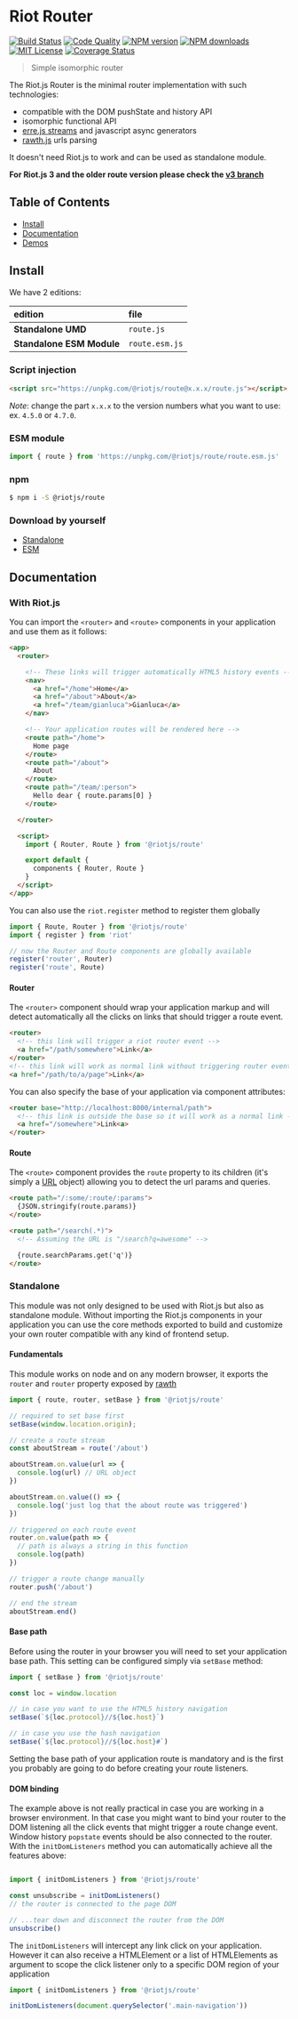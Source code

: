 # Riot Router

[![Build Status][travis-image]][travis-url] [![Code Quality][codeclimate-image]][codeclimate-url] [![NPM version][npm-version-image]][npm-url] [![NPM downloads][npm-downloads-image]][npm-url] [![MIT License][license-image]][license-url] [![Coverage Status][coverage-image]][coverage-url]

> Simple isomorphic router

The Riot.js Router is the minimal router implementation with such technologies:

- compatible with the DOM pushState and history API
- isomorphic functional API
- [erre.js streams](https://github.com/GianlucaGuarini/erre) and javascript async generators
- [rawth.js](https://github.com/GianlucaGuarini/rawth) urls parsing


It doesn't need Riot.js to work and can be used as standalone module.

**For Riot.js 3 and the older route version please check the [v3 branch](https://github.com/riot/route/tree/v3)**

## Table of Contents

- [Install](#install)
- [Documentation](#documentation)
- [Demos](https://github.com/riot/examples)

## Install

We have 2 editions:

edition | file
:-- | :--
**Standalone UMD** | `route.js`
**Standalone ESM Module** | `route.esm.js`

### Script injection

```html
<script src="https://unpkg.com/@riotjs/route@x.x.x/route.js"></script>
```

*Note*: change the part `x.x.x` to the version numbers what you want to use: ex. `4.5.0` or `4.7.0`.

### ESM module

```js
import { route } from 'https://unpkg.com/@riotjs/route/route.esm.js'
```

### npm

```bash
$ npm i -S @riotjs/route
```

### Download by yourself

- [Standalone](https://unpkg.com/@riotjs/route/route.js)
- [ESM](https://unpkg.com/@riotjs/route/route.esm.js)

## Documentation

### With Riot.js

You can import the `<router>` and `<route>` components in your application and use them as it follows:

```html
<app>
  <router>

    <!-- These links will trigger automatically HTML5 history events -->
    <nav>
      <a href="/home">Home</a>
      <a href="/about">About</a>
      <a href="/team/gianluca">Gianluca</a>
    </nav>

    <!-- Your application routes will be rendered here -->
    <route path="/home">
      Home page
    </route>
    <route path="/about">
      About
    </route>
    <route path="/team/:person">
      Hello dear { route.params[0] }
    </route>

  </router>

  <script>
    import { Router, Route } from '@riotjs/route'

    export default {
      components { Router, Route }
    }
  </script>
</app>
```

You can also use the `riot.register` method to register them globally

```js
import { Route, Router } from '@riotjs/route'
import { register } from 'riot'

// now the Router and Route components are globally available
register('router', Router)
register('route', Route)
```

#### Router

The `<router>` component should wrap your application markup and will detect automatically all the clicks on links that should trigger a route event.

```html
<router>
  <!-- this link will trigger a riot router event -->
  <a href="/path/somewhere">Link</a>
</router>
<!-- this link will work as normal link without triggering router events -->
<a href="/path/to/a/page">Link</a>
```

You can also specify the base of your application via component attributes:

```html
<router base="http://localhost:8000/internal/path">
  <!-- this link is outside the base so it will work as a normal link -->
  <a href="/somewhere">Link<a>
</router>
```

#### Route

The `<route>` component provides the `route` property to its children (it's simply a [URL](https://developer.mozilla.org/en-US/docs/Web/API/URL) object) allowing you to detect the url params and queries.

```html
<route path="/:some/:route/:params">
  {JSON.stringify(route.params)}
</route>

<route path="/search(.*)">
  <!-- Assuming the URL is "/search?q=awesome" -->

  {route.searchParams.get('q')}
</route>
```

### Standalone

This module was not only designed to be used with Riot.js but also as standalone module.
Without importing the Riot.js components in your application you can use the core methods exported to build and customize your own router compatible with any kind of frontend setup.

#### Fundamentals

This module works on node and on any modern browser, it exports the `router` and `router` property exposed by [rawth](https://github.com/GianlucaGuarini/rawth)

```js
import { route, router, setBase } from '@riotjs/route'

// required to set base first
setBase(window.location.origin);

// create a route stream
const aboutStream = route('/about')

aboutStream.on.value(url => {
  console.log(url) // URL object
})

aboutStream.on.value(() => {
  console.log('just log that the about route was triggered')
})

// triggered on each route event
router.on.value(path => {
  // path is always a string in this function
  console.log(path)
})

// trigger a route change manually
router.push('/about')

// end the stream
aboutStream.end()
```

#### Base path

Before using the router in your browser you will need to set your application base path.
This setting can be configured simply via `setBase` method:

```js
import { setBase } from '@riotjs/route'

const loc = window.location

// in case you want to use the HTML5 history navigation
setBase(`${loc.protocol}//${loc.host}`)

// in case you use the hash navigation
setBase(`${loc.protocol}//${loc.host}#`)
```

Setting the base path of your application route is mandatory and is the first you probably are going to do before creating your route listeners.

#### DOM binding
The example above is not really practical in case you are working in a browser environment. In that case you might want to bind your router to the DOM listening all the click events that might trigger a route change event.
Window history `popstate` events should be also connected to the router.
With the `initDomListeners` method you can automatically achieve all the features above:

```js

import { initDomListeners } from '@riotjs/route'

const unsubscribe = initDomListeners()
// the router is connected to the page DOM

// ...tear down and disconnect the router from the DOM
unsubscribe()
```

The `initDomListeners` will intercept any link click on your application. However it can also receive a HTMLElement or a list of HTMLElements as argument to scope the click listener only to a specific DOM region of your application

```js
import { initDomListeners } from '@riotjs/route'

initDomListeners(document.querySelector('.main-navigation'))
```

[travis-image]:https://img.shields.io/travis/riot/observable.svg?style=flat-square
[travis-url]:https://travis-ci.org/riot/route

[license-image]:http://img.shields.io/badge/license-MIT-000000.svg?style=flat-square
[license-url]:LICENSE.txt

[npm-version-image]:http://img.shields.io/npm/v/@riotjs/route.svg?style=flat-square
[npm-downloads-image]:http://img.shields.io/npm/dm/@riotjs/route.svg?style=flat-square
[npm-url]:https://npmjs.org/package/@riotjs/route

[coverage-image]:https://img.shields.io/coveralls/riot/route/master.svg?style=flat-square
[coverage-url]:https://coveralls.io/github/riot/route/?branch=master

[codeclimate-image]:https://api.codeclimate.com/v1/badges/1487b171ba4409b5c302/maintainability
[codeclimate-url]:https://codeclimate.com/github/riot/route
